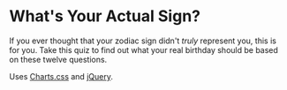 # What's Your Actual Sign?

If you ever thought that your zodiac sign didn't *truly* represent you, this is for you. Take this quiz to find out what your real birthday should be based on these twelve questions.

Uses [Charts.css](https://chartscss.org/) and [jQuery](https://jquery.com/).